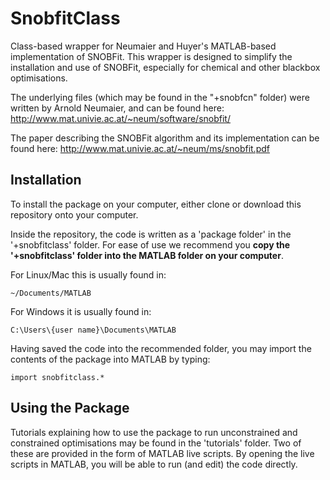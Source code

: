 # SnobfitClass
Class-based wrapper for Neumaier and Huyer's MATLAB-based implementation of SNOBFit. This wrapper is designed to simplify the installation and use of SNOBFit, especially for chemical and other blackbox optimisations.

The underlying files (which may be found in the "+snobfcn" folder) were written by Arnold Neumaier, and can be found here:
http://www.mat.univie.ac.at/~neum/software/snobfit/

The paper describing the SNOBFit algorithm and its implementation can be found here:
http://www.mat.univie.ac.at/~neum/ms/snobfit.pdf

## Installation
To install the package on your computer, either clone or download this repository onto your computer.

Inside the repository, the code is written as a 'package folder' in the '+snobfitclass' folder. For ease of use we recommend you **copy  the '+snobfitclass' folder into the MATLAB folder on your computer**.

For Linux/Mac this is usually found in:
```
~/Documents/MATLAB
```
For Windows it is usually found in:
```
C:\Users\{user name}\Documents\MATLAB
```

Having saved the code into the recommended folder, you may import the contents of the package into MATLAB by typing:
```
import snobfitclass.*
```

## Using the Package

Tutorials explaining how to use the package to run unconstrained and constrained optimisations may be found in the 'tutorials' folder. Two of these are provided in the form of MATLAB live scripts. By opening the live scripts in MATLAB, you will be able to run (and edit) the code directly.
